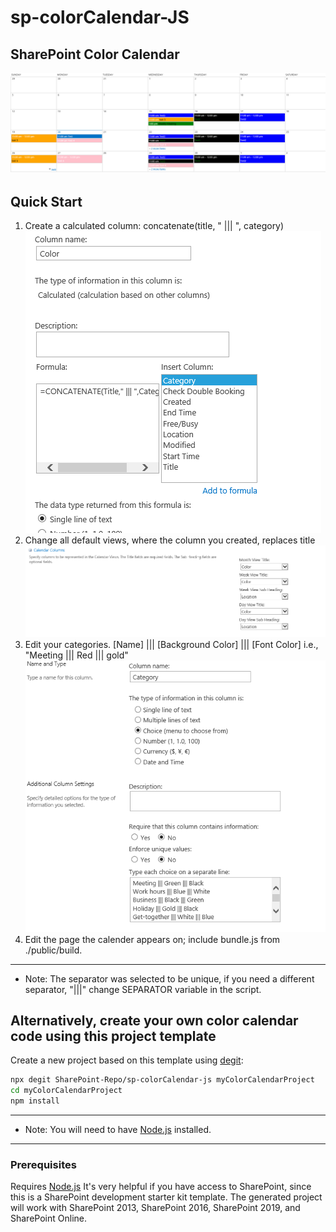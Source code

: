 # sp-colorCalendar-JS
## SharePoint Color Calendar
![alt text](https://github.com/SharePoint-Repo/sp-colorCalendar-js/blob/master/colorCalendar.png "SharePoint Color Calendar")
## Quick Start

1. Create a calculated column: concatenate(title, " ||| ", category)
![alt text](https://github.com/SharePoint-Repo/sp-colorCalendar-js/blob/master/NewCalcCol.PNG)
2. Change all default views, where the column you created, replaces title
![alt text](https://github.com/SharePoint-Repo/sp-colorCalendar-js/blob/master/updateView.PNG)
3. Edit your categories. [Name] ||| [Background Color] ||| [Font Color] i.e., "Meeting ||| Red ||| gold"  
![alt text](https://github.com/SharePoint-Repo/sp-colorCalendar-js/blob/master/categoryfield.png)
4. Edit the page the calender appears on; include bundle.js from ./public/build. 
---
- Note: The separator was selected to be unique, if you need a different separator, "|||" change SEPARATOR variable in the script.

## Alternatively, create your own color calendar code using this project template 
Create a new project based on this template using [degit](https://github.com/Rich-Harris/degit):

```bash
npx degit SharePoint-Repo/sp-colorCalendar-js myColorCalendarProject
cd myColorCalendarProject
npm install
```
---
- Note: You will need to have [Node.js](https://nodejs.org) installed.
---
### Prerequisites

Requires [Node.js](https://nodejs.org/)
It's very helpful if you have access to SharePoint, since this is a SharePoint development starter kit template.
The generated project will work with SharePoint 2013, SharePoint 2016, SharePoint 2019, and SharePoint Online. 

